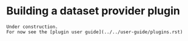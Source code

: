 # Building a dataset provider plugin

```{warning}
Under construction.
For now see the [plugin user guide](../../user-guide/plugins.rst)
```
